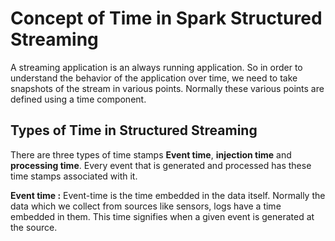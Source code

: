
# Concept of Time in Spark Structured Streaming

A streaming application is an always running application. So in order to understand the behavior of the application over time, we need to take snapshots of the stream in various points. Normally these various points are defined using a time component.

## Types of Time in Structured Streaming
There are three types of time stamps **Event time**, **injection time** and **processing time**. Every event that is generated and processed has these time stamps associated with it.

**Event time :**  Event-time is the time embedded in the data itself. Normally the data which we collect from sources like sensors, logs have a time embedded in them. This time signifies when a given event is generated at the source.
<!--stackedit_data:
eyJoaXN0b3J5IjpbMTg1ODQ3Mjc2NiwzOTkzODQzNiwxOTY2ND
AyNzc2LDE4NjM4ODg5OTcsNzUyMjEwMzc1LC0yOTk2NjEyNjks
LTE1MjIzNDEyODcsLTQ3NDQ2NzEyMSw4NTg2MjA0NjQsNzg3MT
I3MjUxLC0xODQ3Njk2Mzc3LC0xNjkzMTM4MzUxLDE2NTYxMzI2
MjgsMjQxNzM4NDc3LDY4NDIwNTM3MCwxNjAwNDAzNDMxLC03Mj
cwMTUwMDcsLTk1OTEzOTI3OCw5ODU2MzU2NTQsLTE1NDI2MDgy
NTRdfQ==
-->